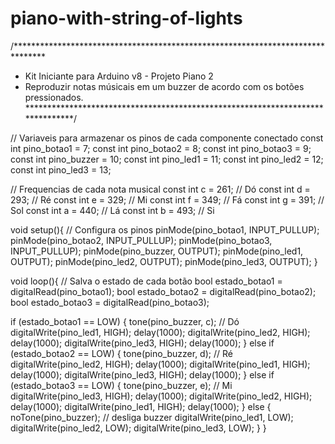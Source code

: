 # piano-with-string-of-lights


/*******************************************************************************
* Kit Iniciante para Arduino v8 - Projeto Piano 2
* Reproduzir notas músicais em um buzzer de acordo com os botões pressionados.
*******************************************************************************/

// Variaveis para armazenar os pinos de cada componente conectado
const int pino_botao1 = 7;
const int pino_botao2 = 8;
const int pino_botao3 = 9;
const int pino_buzzer = 10; 
const int pino_led1 = 11;
const int pino_led2 = 12;
const int pino_led3 = 13;

// Frequencias de cada nota musical
const int c = 261; // Dó
const int d = 293; // Ré
const int e = 329; // Mi
const int f = 349; // Fá
const int g = 391; // Sol
const int a = 440; // Lá
const int b = 493; // Si

void setup(){
  // Configura os pinos
  pinMode(pino_botao1, INPUT_PULLUP); 
  pinMode(pino_botao2, INPUT_PULLUP); 
  pinMode(pino_botao3, INPUT_PULLUP); 
  pinMode(pino_buzzer, OUTPUT); 
  pinMode(pino_led1, OUTPUT); 
  pinMode(pino_led2, OUTPUT); 
  pinMode(pino_led3, OUTPUT); 
}

void loop(){
  // Salva o estado de cada botão
  bool estado_botao1 = digitalRead(pino_botao1);
  bool estado_botao2 = digitalRead(pino_botao2);
  bool estado_botao3 = digitalRead(pino_botao3);

  if (estado_botao1 == LOW) {
    tone(pino_buzzer, c); // Dó
    digitalWrite(pino_led1, HIGH);
    delay(1000);
    digitalWrite(pino_led2, HIGH);
    delay(1000);
    digitalWrite(pino_led3, HIGH);
     delay(1000);
  }
  else if (estado_botao2 == LOW) {
    tone(pino_buzzer, d); // Ré
    digitalWrite(pino_led2, HIGH);
    delay(1000);
    digitalWrite(pino_led1, HIGH);
    delay(1000);
    digitalWrite(pino_led3, HIGH);
    delay(1000);
  }
  else if (estado_botao3 == LOW) {
    tone(pino_buzzer, e); // Mi
    digitalWrite(pino_led3, HIGH);
    delay(1000);
    digitalWrite(pino_led2, HIGH);
    delay(1000);
    digitalWrite(pino_led1, HIGH);
     delay(1000);
  }
  else {
    noTone(pino_buzzer); // desliga buzzer
    digitalWrite(pino_led1, LOW);
    digitalWrite(pino_led2, LOW);
    digitalWrite(pino_led3, LOW);
  }
}
